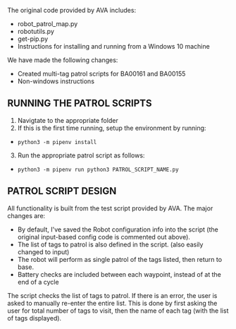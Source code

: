 The original code provided by AVA includes:
- robot_patrol_map.py
- robotutils.py
- get-pip.py
- Instructions for installing and running from a Windows 10 machine

We have made the following changes:
- Created multi-tag patrol scripts for BA00161 and BA00155
- Non-windows instructions

## RUNNING THE PATROL SCRIPTS
1. Navigtate to the appropriate folder
2. If this is the first time running, setup the environment by running:
  * ` python3 -m pipenv install `
3. Run the appropriate patrol script as follows:
  * `python3 -m pipenv run python3 PATROL_SCRIPT_NAME.py`


## PATROL SCRIPT DESIGN
All functionality is built from the test script provided by AVA. The major changes are:
- By default, I've saved the Robot configuration info into the script (the original input-based config code is commented out above). 
- The list of tags to patrol is also defined in the script. (also easily changed to input)
- The robot will perform as single patrol of the tags listed, then return to base. 
- Battery checks are included between each waypoint, instead of at the end of a cycle

The script checks the list of tags to patrol. If there is an error, the user is asked to manually re-enter the entire list. This is done by first asking the user for total number of tags to visit, then the name of each tag (with the list of tags displayed).
